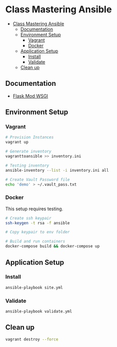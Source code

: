 # Class Mastering Ansible

- [Class Mastering Ansible](#class-mastering-ansible)
  - [Documentation](#documentation)
  - [Environment Setup](#environment-setup)
    - [Vagrant](#vagrant)
    - [Docker](#docker)
  - [Application Setup](#application-setup)
    - [Install](#install)
    - [Validate](#validate)
  - [Clean up](#clean-up)


## Documentation

- [Flask Mod WSGI](https://flask.palletsprojects.com/en/2.0.x/deploying/mod_wsgi/)

## Environment Setup

### Vagrant

```bash
# Provision Instances
vagrant up

# Generate inventory
vagranttoansible >> inventory.ini

# Testing inventory
ansible-inventory --list -i inventory.ini all

# Create Vault Password file
echo 'demo' > ~/.vault_pass.txt
```

### Docker

This setup requires testing.

```bash
# Create ssh keypair
ssh-keygen -t rsa -f ansible

# Copy keypair to env folder

# Build and run containers
docker-compose build && docker-compose up
```

## Application Setup


### Install

```bash
ansible-playbook site.yml
```

### Validate

```bash
ansible-playbook validate.yml
```

## Clean up

```bash
vagrant destroy --force
```